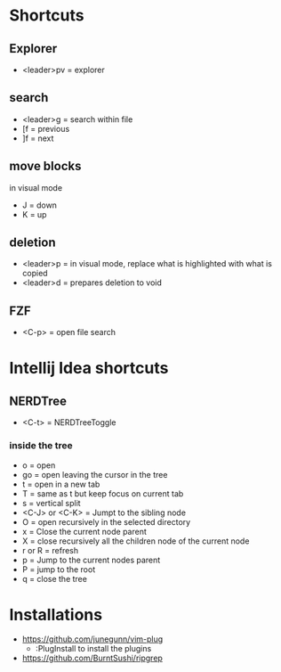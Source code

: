# Shortcuts
## Explorer
- \<leader>pv = explorer
## search
- \<leader>g = search within file
- [f = previous
- ]f = next
## move blocks
in visual mode
- J = down
- K = up
## deletion
- \<leader>p = in visual mode, replace what is highlighted with what is copied
- \<leader>d = prepares deletion to void
## FZF
- \<C-p> = open file search


# Intellij Idea shortcuts
## NERDTree
- \<C-t> = NERDTreeToggle
### inside the tree
- o = open
- go = open leaving the cursor in the tree
- t = open in a new tab
- T = same as t but keep focus on current tab
- s = vertical split
- \<C-J> or \<C-K> = Jumpt to the sibling node
- O = open recursively in the selected directory
- x = Close the current node parent
- X = close recursively all the children node of the current node
- r or R = refresh 
- p = Jump to the current nodes parent
- P = jump to the root
- q = close the tree

# Installations
- https://github.com/junegunn/vim-plug
  - :PlugInstall to install the plugins
- https://github.com/BurntSushi/ripgrep
